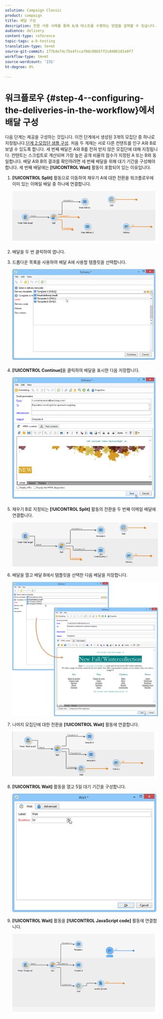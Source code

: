 ```yaml
---
solution: Campaign Classic
product: campaign
title: 배달 구성
description: 전용 사용 사례를 통해 A/B 테스트를 수행하는 방법을 살펴볼 수 있습니다.
audience: delivery
content-type: reference
topic-tags: a-b-testing
translation-type: tm+mt
source-git-commit: 177b4e74c75e4fcca70dc90b5ff2c0406181e0f7
workflow-type: tm+mt
source-wordcount: '231'
ht-degree: 0%

---
```



# 워크플로우 {#step-4--configuring-the-deliveries-in-the-workflow}에서 배달 구성

다음 단계는 제공을 구성하는 것입니다. 이전 단계에서 생성된 3개의 모집단 중 하나로 지정됩니다.[단계 2:모집단 샘플 구성](#step-2--configuring-population-samples). 처음 두 게재는 서로 다른 컨텐트를 인구 A와 B로 보낼 수 있도록 합니다. 세 번째 배달은 A와 B를 전혀 받지 않은 모집단에 대해 지정됩니다. 컨텐트는 스크립트로 계산되며 가장 높은 공개 비율의 점수가 지정된 A 또는 B와 동일합니다. 배달 A와 B의 결과를 확인하려면 세 번째 배달을 위해 대기 기간을 구성해야 합니다. 세 번째 배달에는 **[!UICONTROL Wait]** 활동이 포함되어 있는 이유입니다.

1. **[!UICONTROL Split]** 활동으로 이동하여 채우기 A에 대한 전환을 워크플로우에 이미 있는 이메일 배달 중 하나에 연결합니다.

   ![](assets/use_case_abtesting_createdeliveries_001.png)

1. 배달을 두 번 클릭하여 엽니다.
1. 드롭다운 목록을 사용하여 배달 A에 사용할 템플릿을 선택합니다.

   ![](assets/use_case_abtesting_createdeliveries_003.png)

1. **[!UICONTROL Continue]**&#x200B;을 클릭하여 배달을 표시한 다음 저장합니다.

   ![](assets/use_case_abtesting_createdeliveries_002.png)

1. 채우기 B로 지정되는 **[!UICONTROL Split]** 활동의 전환을 두 번째 이메일 배달에 연결합니다.

   ![](assets/use_case_abtesting_createdeliveries_004.png)

1. 배달을 열고 배달 B에서 템플릿을 선택한 다음 배달을 저장합니다.

   ![](assets/use_case_abtesting_createdeliveries_005.png)

1. 나머지 모집단에 대한 전환을 **[!UICONTROL Wait]** 활동에 연결합니다.

   ![](assets/use_case_abtesting_createdeliveries_006.png)

1. **[!UICONTROL Wait]** 활동을 열고 5일 대기 기간을 구성합니다.

   ![](assets/use_case_abtesting_createdeliveries_007.png)

1. **[!UICONTROL Wait]** 활동을 **[!UICONTROL JavaScript code]** 활동에 연결합니다.

   ![](assets/use_case_abtesting_createdeliveries_008.png)
